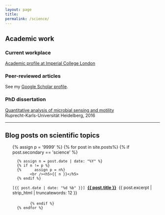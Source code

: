 ```yaml
---
layout: page
title: 
permalink: /science/
---
```


## Academic work

### Current workplace

[Academic profile at Imperial College London](https://profiles.imperial.ac.uk/m.koltai)

### Peer-reviewed articles

See my [Google Scholar profile](https://scholar.google.com/citations?user=ykWF9bgAAAAJ&hl=en).

<!--## Talks at conferences

**Exact solving of stochastic-continuous Boolean models of biological networks (poster)**

[*INCOME2019: Integrative pathway modeling in systems biology and systems medicine*](https://www.integrative-pathway-models.de/meetings/former-meetings/income-hackathon-2019/program/index.html)  
18/03/2019, Berlin, Germany

**Ensemble modeling for drug resistance and sensitivity in colon cancer cell lines (talk)**  

[*INCOME2018: Integrative pathway modeling in systems biology and systems medicine*](http://www.integrative-pathway-models.de/meetings/1st-income-conference-and-hackathon/program/index.html)  
15/10/2018, Bernried am Starnberger See, Germany

**Using perturbation data for ensemble modeling to infer vulnerabilities in colon cancer cells (talk)**  
[*Mathematical Perspectives in the Biology and Therapeutics of Cancer*](https://conferences.cirm-math.fr/1752.html)  
12/07/2018, Marseille, France  

**A data-driven logical model of colon cancer for biomarker and drug discovery (talk)**  
[*Interdisciplinary Signalling Workshop*](http://m.signalingworkshop.org/19july/)  
19/07/2017, Visegrád, Hungary
-->

### PhD dissertation

[Quantitative analysis of microbial sensing and motility](https://archiv.ub.uni-heidelberg.de/volltextserver/20847/)  
Ruprecht-Karls-Universität Heidelberg, 2016

---
## Blog posts on scientific topics

<div class="blog-index">
<ul style="list-style-type: none;">
      {%  assign p = '9999' %}
      {%  for post in site.posts%}
    {% if post.secondary == 'science' %}

      {% assign n = post.date | date: "%Y" %}
      {% if n != p %}
      {%      assign p = n%}
            <br /><h5>{{ n }}</h5>
      {% endif %}
  <li style="padding-bottom: 6px;"><code>[{{ post.date | date: "%d %b" }}]</code>&nbsp;
    <a href="{{ post.url }}" style="white-space: normal;"><b>{{ post.title }}</b></a>&nbsp;
      {{ post.excerpt | strip_html | truncatewords: 12 }}
  </li>

            {% endif %}
      {% endfor %}
</ul>
</div>

